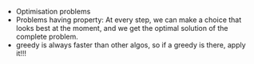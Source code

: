 * Optimisation problems
* Problems having property:  At every step, we can make a choice that looks best at the moment, and we get the optimal solution of the complete problem.
* greedy is always faster than other algos, so if a greedy is there, apply it!!!